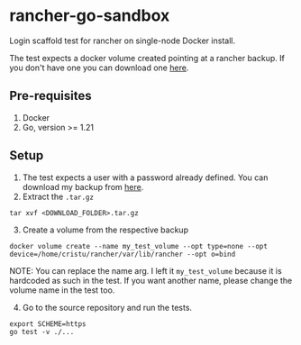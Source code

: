 # rancher-go-sandbox

Login scaffold test for rancher on single-node Docker install.

The test expects a docker volume created pointing at a rancher backup. If you don't have one you can download one [here](https://drive.usercontent.google.com/download?id=1UxD91cgdjqRJ6p5PRHvPaoe4KYbLxpKd&export=download&authuser=0&confirm=t&uuid=cf9b5265-6777-4683-a366-528de22d5750&at=APZUnTVg3SwptgpBiq4jIIAWpU4t:1721565539878).

## Pre-requisites
1. Docker
2. Go, version >= 1.21

## Setup

1. The test expects a user with a password already defined. You can download my backup from [here](https://drive.usercontent.google.com/download?id=1UxD91cgdjqRJ6p5PRHvPaoe4KYbLxpKd&export=download&authuser=0&confirm=t&uuid=cf9b5265-6777-4683-a366-528de22d5750&at=APZUnTVg3SwptgpBiq4jIIAWpU4t:1721565539878).
2. Extract the `.tar.gz`
```azure
tar xvf <DOWNLOAD_FOLDER>.tar.gz
```
3. Create a volume from the respective backup
```
docker volume create --name my_test_volume --opt type=none --opt device=/home/cristu/rancher/var/lib/rancher --opt o=bind
```

NOTE: You can replace the name arg. I left it `my_test_volume` because it is hardcoded as such in the test. If you want another name, please change the volume name in the test too.

4. Go to the source repository and run the tests.
```
export SCHEME=https
go test -v ./...
```